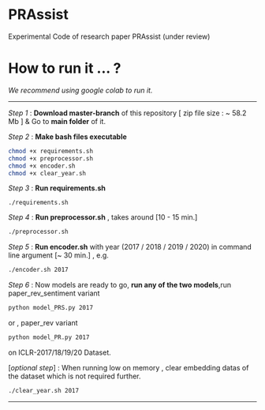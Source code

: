 # PRAssist
Experimental Code of research paper PRAssist (under review)

# How to run it ... ?

_We recommend using google colab to run it._
***

_Step 1_ :  **Download master-branch** of this repository [ zip file size : ~ 58.2 Mb ] & Go to **main folder** of it.

_Step 2_ :  **Make bash files executable**
```bash
chmod +x requirements.sh
chmod +x preprocessor.sh
chmod +x encoder.sh
chmod +x clear_year.sh
```
_Step 3_ :  **Run requirements.sh**
```basg
./requirements.sh
```
_Step 4_ :  **Run preprocessor.sh** ,  takes around [10 - 15 min.]
```bash
./preprocessor.sh
```
_Step 5_ :  **Run encoder.sh** with year (2017 / 2018 / 2019 / 2020) in command line argument [~ 30 min.] , e.g.
```bash
./encoder.sh 2017
```
_Step 6_ :  Now models are ready to go, **run any of the two models**,run paper_rev_sentiment variant
```bash
python model_PRS.py 2017
```
or , paper_rev variant
```bash
python model_PR.py 2017
```
on ICLR-2017/18/19/20 Dataset.


[_optional step_] :  When running low on memory , clear embedding datas of the dataset which is not required further.
```bash
./clear_year.sh 2017
```
***

